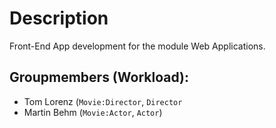 # Description
Front-End App development for the module Web Applications.

## Groupmembers (Workload): 
* Tom Lorenz (`Movie:Director`, `Director`
* Martin Behm (`Movie:Actor`, `Actor`)
